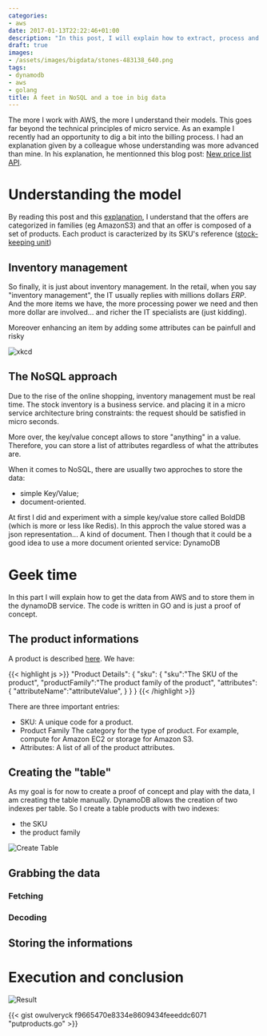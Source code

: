 ```yaml
---
categories:
- aws
date: 2017-01-13T22:22:46+01:00
description: "In this post, I will explain how to extract, process and store informations from a webservice to a NoSQL database (DynamoDB)"
draft: true
images:
- /assets/images/bigdata/stones-483138_640.png
tags:
- dynamodb
- aws
- golang
title: A feet in NoSQL and a toe in big data
---
```


The more I work with AWS, the more I understand their models. This goes far beyond the technical principles of micro service.
As an example I recently had an opportunity to dig a bit into the billing process.
I had an explanation given by a colleague whose understanding was more advanced than mine.
In his explanation, he mentionned this blog post: [New price list API](https://aws.amazon.com/blogs/aws/new-aws-price-list-api/).

# Understanding the model
By reading this post and this [explanation](http://docs.aws.amazon.com/awsaccountbilling/latest/aboutv2/price-changes.html), I understand that the offers are categorized in families (eg AmazonS3) and that an offer is composed of a set of products.
Each product is caracterized by its SKU's reference ([stock-keeping unit](https://en.wikipedia.org/wiki/Stock_keeping_unit))

## Inventory management

So finally, it is just about inventory management. In the retail, when you say "inventory management", the IT usually replies with millions dollars _ERP_.
And the more items we have, the more processing power we need and then more dollar are involved... and richer the IT specialists are (just kidding).

Moreover enhancing an item by adding some attributes can be painfull and risky

![xkcd](http://imgs.xkcd.com/comics/exploits_of_a_mom.png)

## The NoSQL approach 

Due to the rise of the online shopping, inventory management must be real time.
The stock inventory is a business service. and placing it in a micro service architecture bring constraints: the request should be satisfied in micro seconds.

More over, the key/value concept allows to store "anything" in a value. Therefore, you can store a list of attributes regardless of what the attributes are.

When it comes to NoSQL, there are usuallly two approches to store the data:

* simple Key/Value;
* document-oriented.

At first I did and experiment with a simple key/value store called BoldDB (which is more or less like Redis).
In this approch the value stored was a json representation... A kind of document.
Then I though that it could be a good idea to use a more document oriented service: DynamoDB

# Geek time

In this part I will explain how to get the data from AWS and to store them in the dynamoDB service. The code is written in GO and is just a proof of concept.

## The product informations

A product is described [here](http://docs.aws.amazon.com/awsaccountbilling/latest/aboutv2/reading-an-offer.html).
We have:

{{< highlight js >}}
"Product Details": {
   "sku": {
      "sku":"The SKU of the product",
      "productFamily":"The product family of the product",
      "attributes": {
         "attributeName":"attributeValue",
      }
   }
}
{{< /highlight >}}

There are three important entries:

* SKU: A unique code for a product. 
* Product Family The category for the type of product. For example, compute for Amazon EC2 or storage for Amazon S3.
* Attributes: A list of all of the product attributes.

## Creating the "table"

As my goal is for now to create a proof of concept and play with the data, I am creating the table manually.
DynamoDB allows the creation of two indexes per table. So I create a table products with two indexes:

* the SKU
* the product family

![Create Table](/assets/images/bigdata/blog-dynamo-create-table.png)

## Grabbing the data

### Fetching

### Decoding

## Storing the informations

# Execution and conclusion

![Result](/assets/images/bigdata/blog-dynamo-result.png)

{{< gist owulveryck f9665470e8334e8609434feeeddc6071 "putproducts.go" >}}


